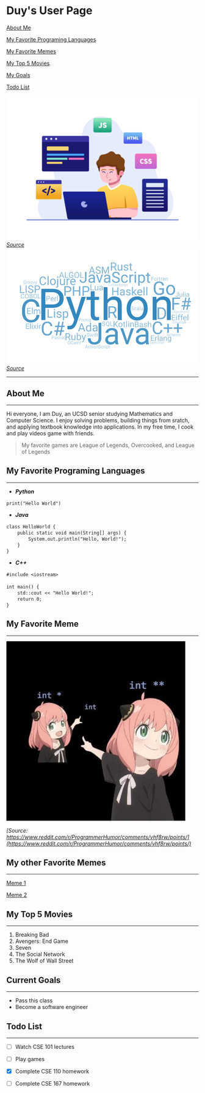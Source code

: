 # Duy's User Page
[About Me](#about-me)

[My Favorite Programing Languages](#my-favorite-programing-languages)

[My Favorite Memes](#my-favorite-meme)

[My Top 5 Movies](#my-top-5-movies)

[My Goals](#current-goals)

[Todo List](#todo-list)


![pic1](pictures/pic1.webp)
*[Source](https://www.vecteezy.com/vector-art/7559606-a-children-learning-coding-or-computer-programming-flat-illustration-coding-for-kids-basic-computer-programing-can-be-used-for-web-landing-page-social-media-promotion-etc)*
![pic2](pictures/pic2.png)
*[Source](https://igorfil.com/posts/2020-05-03-what-language-to-learn-next/cover.png)*

---

## About Me
---
Hi everyone, I am Duy, an UCSD senior studying Mathematics and Computer Science. I enjoy solving problems, building things from sratch, and applying textbook knowledge into applications. In my free time, I cook and play videos game with friends.

> My favorite games are League of Legends, Overcooked, and League of Legends

## My Favorite Programing Languages
---
- ***Python***

```
print("Hello World")
```
- ***Java***

```
class HelloWorld {
    public static void main(String[] args) {
        System.out.println("Hello, World!"); 
    }
}
```
- ***C++***

```
#include <iostream>

int main() {
    std::cout << "Hello World!";
    return 0;
}
```


## My Favorite Meme
---
![pic3](pictures/pic3.jpeg)

*[Source: https://www.reddit.com/r/ProgrammerHumor/comments/vhf8rw/points/](https://www.reddit.com/r/ProgrammerHumor/comments/vhf8rw/points/)*

## My other Favorite Memes
---
[Meme 1](page.md)

[Meme 2](page.md)

## My Top 5 Movies
---
1. Breaking Bad
2. Avengers: End Game
3. Seven
4. The Social Network
5. The Wolf of Wall Street

## Current Goals
---
- Pass this class
- Become a software engineer

## Todo List
---

- [ ] Watch CSE 101 lectures
- [ ] Play games
- [x] Complete CSE 110 homework
- [ ] Complete CSE 167 homework

